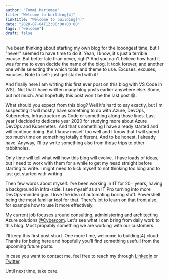 ```yaml
---
author: "Tommi Marjomaa"
title: "Welcome to building[4]"
linktitle: "Welcome to building[4]"
date: "2020-07-04T12:00:00+03:00"
tags: ["welcome"]
draft: false
---
```

I've been thinking about starting my own blog for the looongest time, but I "never" seemed to have time to do it. Yeah, I know, it's just a terrible excuse. But better late than never, right? And you can't believe how hard it was for me to even decide the name of the blog. It took forever, and another one while selecting the which tools and theme to use. Excuses, excuses, excuses. Note to self: just get started with it!

And finally here I am writing this first ever post on this blog with VS Code in WSL. Not that I have written many blog posts earlier anywhere else. Some, but not much. And hopefully this post won't be the last post :grin:.

What should you expect from this blog? Well it's hard to say exactly, but I'm suspecting it will mostly have something to do with Azure, DevOps, Kubernetes, Infrastructure as Code or something along those lines. Last year I decided to dedicate year 2020 for studying more about Azure DevOps and Kubernetes. And that's something I have already started and will continue doing. But I know myself too well and I know that I will spend too much time on something totally different. And to be honest, I already have. Anyway, I'll try write something also from those trips to other rabbitholes. 

Only time will tell what will how this blog will evolve. I have loads of ideas, but I need to work with them for a while to get my head straight before starting to write. I might need to kick myself to not thinking too long and to just get started with writing. 

Then few words about myself. I've been working in IT for 20+ years, having a background in infra-side. I see myself as an IT Pro turning into more DevOps-minded guy. I love the idea of automating boring stuff. Powershell being the most familiar tool for that. There's lot to learn on that front also, for example how to use it more effectively.

My current job focuses around consulting, administering and architecting Azure solutions [@Cybercom](https://cybercom.com). Let's see what I can bring from daily work to this blog. Most propably something we are working with our customers.

I'll keep this first post short. One more time, welcome to building[4].cloud. Thanks for being here and hopefully you'll find something usefull from the upcoming future posts.

In case you want to contact me, feel free to reach my through [LinkedIn](https://linkedin.com/in/tommimarjomaa) or [Twitter](https://twitter.com/tommimarjomaa).

Until next time, take care.
